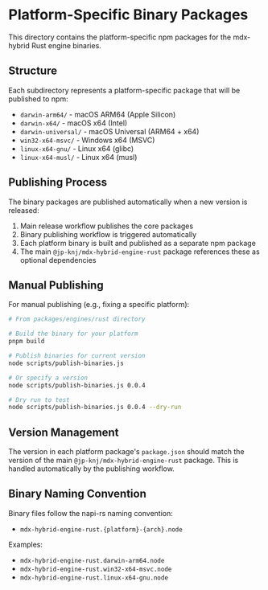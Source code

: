 # Platform-Specific Binary Packages

This directory contains the platform-specific npm packages for the mdx-hybrid Rust engine binaries.

## Structure

Each subdirectory represents a platform-specific package that will be published to npm:

- `darwin-arm64/` - macOS ARM64 (Apple Silicon)
- `darwin-x64/` - macOS x64 (Intel)
- `darwin-universal/` - macOS Universal (ARM64 + x64)
- `win32-x64-msvc/` - Windows x64 (MSVC)
- `linux-x64-gnu/` - Linux x64 (glibc)
- `linux-x64-musl/` - Linux x64 (musl)

## Publishing Process

The binary packages are published automatically when a new version is released:

1. Main release workflow publishes the core packages
2. Binary publishing workflow is triggered automatically
3. Each platform binary is built and published as a separate npm package
4. The main `@jp-knj/mdx-hybrid-engine-rust` package references these as optional dependencies

## Manual Publishing

For manual publishing (e.g., fixing a specific platform):

```bash
# From packages/engines/rust directory

# Build the binary for your platform
pnpm build

# Publish binaries for current version
node scripts/publish-binaries.js

# Or specify a version
node scripts/publish-binaries.js 0.0.4

# Dry run to test
node scripts/publish-binaries.js 0.0.4 --dry-run
```

## Version Management

The version in each platform package's `package.json` should match the version of the main `@jp-knj/mdx-hybrid-engine-rust` package. This is handled automatically by the publishing workflow.

## Binary Naming Convention

Binary files follow the napi-rs naming convention:
- `mdx-hybrid-engine-rust.{platform}-{arch}.node`

Examples:
- `mdx-hybrid-engine-rust.darwin-arm64.node`
- `mdx-hybrid-engine-rust.win32-x64-msvc.node`
- `mdx-hybrid-engine-rust.linux-x64-gnu.node`